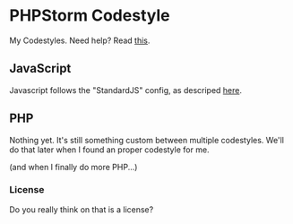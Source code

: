 # PHPStorm Codestyle

My Codestyles. Need help? Read [this](https://www.jetbrains.com/help/phpstorm/2016.1/directories-used-by-phpstorm-to-store-settings-caches-plugins-and-logs.html).

## JavaScript
Javascript follows the "StandardJS" config, as descriped [here](http://standardjs.com/webstorm.html).

## PHP
Nothing yet. It's still something custom between multiple codestyles.
We'll do that later when I found an proper codestyle for me.


(and when I finally do more PHP...)


### License
Do you really think on that is a license?